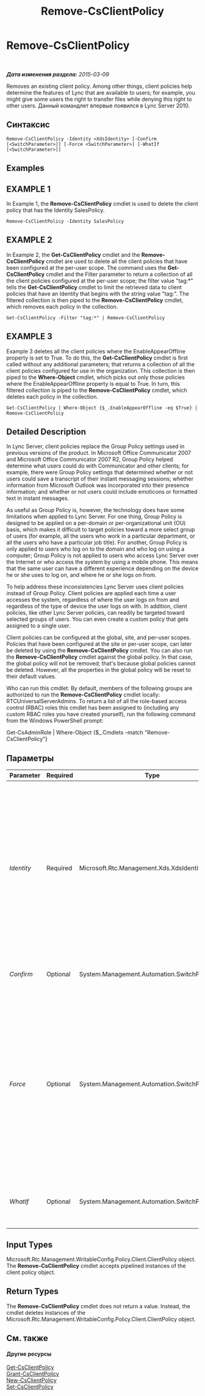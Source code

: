 ﻿---
title: Remove-CsClientPolicy
TOCTitle: Remove-CsClientPolicy
ms:assetid: 2beb1557-8397-493e-be87-910ce01ba8f5
ms:mtpsurl: https://technet.microsoft.com/ru-ru/library/Gg425772(v=OCS.15)
ms:contentKeyID: 49309292
ms.date: 05/19/2016
mtps_version: v=OCS.15
ms.translationtype: HT
---

# Remove-CsClientPolicy

 

_**Дата изменения раздела:** 2015-03-09_

Removes an existing client policy. Among other things, client policies help determine the features of Lync that are available to users; for example, you might give some users the right to transfer files while denying this right to other users. Данный командлет впервые появился в Lync Server 2010.

## Синтаксис

    Remove-CsClientPolicy -Identity <XdsIdentity> [-Confirm [<SwitchParameter>]] [-Force <SwitchParameter>] [-WhatIf [<SwitchParameter>]]

## Examples

## EXAMPLE 1

In Example 1, the **Remove-CsClientPolicy** cmdlet is used to delete the client policy that has the Identity SalesPolicy.

    Remove-CsClientPolicy -Identity SalesPolicy

## EXAMPLE 2

In Example 2, the **Get-CsClientPolicy** cmdlet and the **Remove-CsClientPolicy** cmdlet are used to delete all the client policies that have been configured at the per-user scope. The command uses the **Get-CsClientPolicy** cmdlet and the Filter parameter to return a collection of all the client policies configured at the per-user scope; the filter value "tag:\*" tells the **Get-CsClientPolicy** cmdlet to limit the retrieved data to client policies that have an Identity that begins with the string value "tag:". The filtered collection is then piped to the **Remove-CsClientPolicy** cmdlet, which removes each policy in the collection.

    Get-CsClientPolicy -Filter "tag:*" | Remove-CsClientPolicy

## EXAMPLE 3

Example 3 deletes all the client policies where the EnableAppearOffline property is set to True. To do this, the **Get-CsClientPolicy** cmdlet is first called without any additional parameters; that returns a collection of all the client policies configured for use in the organization. This collection is then piped to the **Where-Object** cmdlet, which picks out only those policies where the EnableAppearOffline property is equal to True. In turn, this filtered collection is piped to the **Remove-CsClientPolicy** cmdlet, which deletes each policy in the collection.

    Get-CsClientPolicy | Where-Object {$_.EnableAppearOffline -eq $True} | Remove-CsClientPolicy

## Detailed Description

In Lync Server, client policies replace the Group Policy settings used in previous versions of the product. In Microsoft Office Communicator 2007 and Microsoft Office Communicator 2007 R2, Group Policy helped determine what users could do with Communicator and other clients; for example, there were Group Policy settings that determined whether or not users could save a transcript of their instant messaging sessions; whether information from Microsoft Outlook was incorporated into their presence information; and whether or not users could include emoticons or formatted text in instant messages.

As useful as Group Policy is, however, the technology does have some limitations when applied to Lync Server. For one thing, Group Policy is designed to be applied on a per-domain or per-organizational unit (OU) basis, which makes it difficult to target policies toward a more select group of users (for example, all the users who work in a particular department, or all the users who have a particular job title). For another, Group Policy is only applied to users who log on to the domain and who log on using a computer; Group Policy is not applied to users who access Lync Server over the Internet or who access the system by using a mobile phone. This means that the same user can have a different experience depending on the device he or she uses to log on, and where he or she logs on from.

To help address these inconsistencies Lync Server uses client policies instead of Group Policy. Client policies are applied each time a user accesses the system, regardless of where the user logs on from and regardless of the type of device the user logs on with. In addition, client policies, like other Lync Server policies, can readily be targeted toward selected groups of users. You can even create a custom policy that gets assigned to a single user.

Client policies can be configured at the global, site, and per-user scopes. Policies that have been configured at the site or per-user scope, can later be deleted by using the **Remove-CsClientPolicy** cmdlet. You can also run the **Remove-CsClientPolicy** cmdlet against the global policy. In that case, the global policy will not be removed; that's because global policies cannot be deleted. However, all the properties in the global policy will be reset to their default values.

Who can run this cmdlet: By default, members of the following groups are authorized to run the **Remove-CsClientPolicy** cmdlet locally: RTCUniversalServerAdmins. To return a list of all the role-based access control (RBAC) roles this cmdlet has been assigned to (including any custom RBAC roles you have created yourself), run the following command from the Windows PowerShell prompt:

Get-CsAdminRole | Where-Object {$\_.Cmdlets –match "Remove-CsClientPolicy"}

## Параметры


<table>
<colgroup>
<col style="width: 25%" />
<col style="width: 25%" />
<col style="width: 25%" />
<col style="width: 25%" />
</colgroup>
<thead>
<tr class="header">
<th>Parameter</th>
<th>Required</th>
<th>Type</th>
<th>Description</th>
</tr>
</thead>
<tbody>
<tr class="odd">
<td><p><em>Identity</em></p></td>
<td><p>Required</p></td>
<td><p>Microsoft.Rtc.Management.Xds.XdsIdentity</p></td>
<td><p>Unique identifier for the client policy to be removed. To &quot;remove&quot; the global policy, use the following syntax: -Identity global. (Note that the global policy cannot actually be removed. Instead, all the properties in that policy will be reset to their default values.) To remove a site policy, use syntax similar to this: -Identity &quot;site:Redmond&quot;. To remove a per-user policy, use syntax similar to this: -Identity &quot;SalesDepartmentPolicy&quot;. You cannot use wildcards when specifying a policy Identity.</p></td>
</tr>
<tr class="even">
<td><p><em>Confirm</em></p></td>
<td><p>Optional</p></td>
<td><p>System.Management.Automation.SwitchParameter</p></td>
<td><p>Запрашивает подтверждение перед выполнением команды.</p></td>
</tr>
<tr class="odd">
<td><p><em>Force</em></p></td>
<td><p>Optional</p></td>
<td><p>System.Management.Automation.SwitchParameter</p></td>
<td><p>If this parameter is present, the policy will automatically be removed even if it is currently assigned to at least one user. If this parameter is not present, then the <strong>Remove-CsClientPolicy</strong> cmdlet will not automatically remove a per-user policy that is assigned to at least one user. Instead, a confirmation prompt will appear asking if you are sure that you want to remove the policy. You must answer yes (by pressing the Y key) before the command will continue and the policy will be removed.</p></td>
</tr>
<tr class="even">
<td><p><em>WhatIf</em></p></td>
<td><p>Optional</p></td>
<td><p>System.Management.Automation.SwitchParameter</p></td>
<td><p>Описывает, что произойдет при выполнении команды без реального выполнения команды.</p></td>
</tr>
</tbody>
</table>


## Input Types

Microsoft.Rtc.Management.WritableConfig.Policy.Client.ClientPolicy object. The **Remove-CsClientPolicy** cmdlet accepts pipelined instances of the client policy object.

## Return Types

The **Remove-CsClientPolicy** cmdlet does not return a value. Instead, the cmdlet deletes instances of the Microsoft.Rtc.Management.WritableConfig.Policy.Client.ClientPolicy object.

## См. также

#### Другие ресурсы

[Get-CsClientPolicy](get-csclientpolicy.md)  
[Grant-CsClientPolicy](grant-csclientpolicy.md)  
[New-CsClientPolicy](new-csclientpolicy.md)  
[Set-CsClientPolicy](set-csclientpolicy.md)

